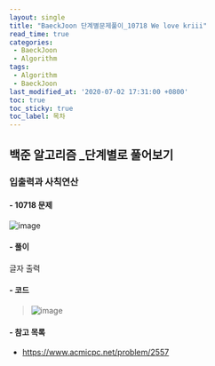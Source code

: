 ```yaml
---
layout: single
title: "BaeckJoon 단계별문제풀이_10718 We love kriii"
read_time: true
categories: 
 - BaeckJoon 
 - Algorithm
tags: 
 - Algorithm
 - BaeckJoon 
last_modified_at: '2020-07-02 17:31:00 +0800'
toc: true
toc_sticky: true
toc_label: 목차
---
```

## 백준 알고리즘 _단계별로 풀어보기
### 입출력과 사칙연산
#### - 10718 문제
![image](https://user-images.githubusercontent.com/66898243/86335663-bfa4a000-bc89-11ea-8434-1997d287b0e6.png)
#### - 풀이 
글자 출력
#### - 코드
>  ![image](https://user-images.githubusercontent.com/66898243/86335957-232ecd80-bc8a-11ea-85fd-5dc577f6c902.png)
 #### - 참고 목록
- https://www.acmicpc.net/problem/2557